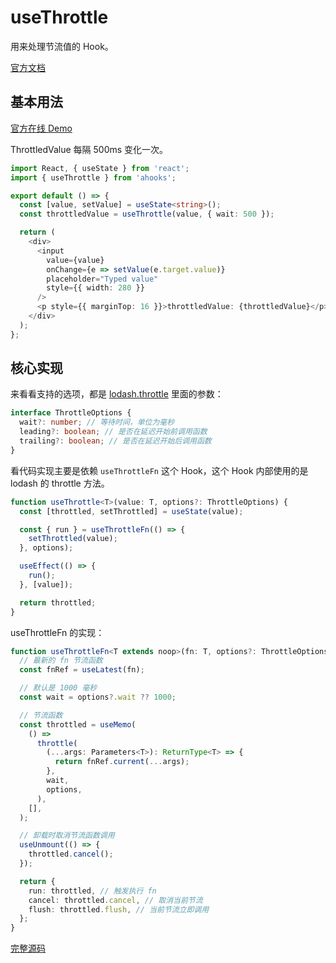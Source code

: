 # useThrottle

用来处理节流值的 Hook。

[官方文档](https://ahooks.js.org/zh-CN/hooks/use-throttle)

## 基本用法

[官方在线 Demo](https://ahooks.js.org/~demos/usethrottle-demo1/)

ThrottledValue 每隔 500ms 变化一次。

```ts
import React, { useState } from 'react';
import { useThrottle } from 'ahooks';

export default () => {
  const [value, setValue] = useState<string>();
  const throttledValue = useThrottle(value, { wait: 500 });

  return (
    <div>
      <input
        value={value}
        onChange={e => setValue(e.target.value)}
        placeholder="Typed value"
        style={{ width: 280 }}
      />
      <p style={{ marginTop: 16 }}>throttledValue: {throttledValue}</p>
    </div>
  );
};
```

## 核心实现

来看看支持的选项，都是 [lodash.throttle](https://lodash.com/docs/4.17.15#throttle) 里面的参数：

```ts
interface ThrottleOptions {
  wait?: number; // 等待时间，单位为毫秒
  leading?: boolean; // 是否在延迟开始前调用函数
  trailing?: boolean; // 是否在延迟开始后调用函数
}
```

看代码实现主要是依赖 `useThrottleFn` 这个 Hook，这个 Hook 内部使用的是 lodash 的 throttle 方法。

```ts
function useThrottle<T>(value: T, options?: ThrottleOptions) {
  const [throttled, setThrottled] = useState(value);

  const { run } = useThrottleFn(() => {
    setThrottled(value);
  }, options);

  useEffect(() => {
    run();
  }, [value]);

  return throttled;
}
```

useThrottleFn 的实现：

```ts
function useThrottleFn<T extends noop>(fn: T, options?: ThrottleOptions) {
  // 最新的 fn 节流函数
  const fnRef = useLatest(fn);

  // 默认是 1000 毫秒
  const wait = options?.wait ?? 1000;

  // 节流函数
  const throttled = useMemo(
    () =>
      throttle(
        (...args: Parameters<T>): ReturnType<T> => {
          return fnRef.current(...args);
        },
        wait,
        options,
      ),
    [],
  );

  // 卸载时取消节流函数调用
  useUnmount(() => {
    throttled.cancel();
  });

  return {
    run: throttled, // 触发执行 fn
    cancel: throttled.cancel, // 取消当前节流
    flush: throttled.flush, // 当前节流立即调用
  };
}
```

[完整源码](https://github.com/alibaba/hooks/blob/v3.7.4/packages/hooks/src/useThrottle/index.ts)
